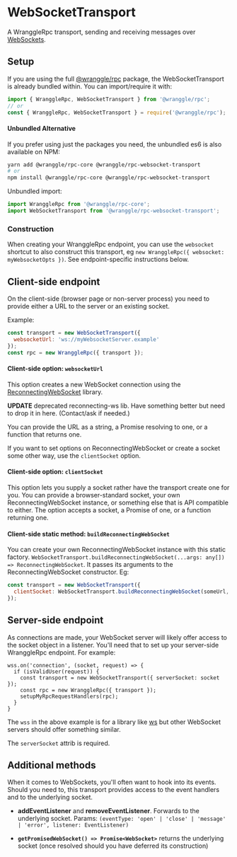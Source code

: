 # WebSocketTransport

A WranggleRpc transport, sending and receiving messages over [WebSockets](https://developer.mozilla.org/en-US/docs/Web/API/WebSocket). 


## Setup 

If you are using the full [@wranggle/rpc](https://www.npmjs.com/package/@wranggle/rpc) package, the WebSocketTransport is already
 bundled within. You can import/require it with: 

```javascript
import { WranggleRpc, WebSocketTransport } from '@wranggle/rpc';
// or
const { WranggleRpc, WebSocketTransport } = require('@wranggle/rpc');
```

#### Unbundled Alternative
If you prefer using just the packages you need, the unbundled es6 is also available on NPM:

```bash
yarn add @wranggle/rpc-core @wranggle/rpc-websocket-transport
# or
npm install @wranggle/rpc-core @wranggle/rpc-websocket-transport 
```

Unbundled import:
```javascript
import WranggleRpc from '@wranggle/rpc-core';
import WebSocketTransport from '@wranggle/rpc-websocket-transport';
```

### Construction

When creating your WranggleRpc endpoint, you can use the `websocket` shortcut to also construct this transport,
eg `new WranggleRpc({ websocket: myWebsocketOpts })`. See endpoint-specific instructions below. 
      

## Client-side endpoint

On the client-side (browser page or non-server process) you need to provide either a URL to the server or an existing socket.

Example:
```javascript
const transport = new WebSocketTransport({
  websocketUrl: 'ws://myWebsocketServer.example'
});
const rpc = new WranggleRpc({ transport });
```

#### Client-side option: `websocketUrl`
This option creates a new WebSocket connection using the [ReconnectingWebSocket](https://www.npmjs.com/package/reconnecting-websocket)
 library.

**UPDATE** deprecated reconnecting-ws lib. Have something better but need to drop it in here. (Contact/ask if needed.) 
   
 You can provide the URL as a string, a Promise resolving to one, or a function that returns one. 

 If you want to set options on ReconnectingWebSocket or create a socket some other way, use the `clientSocket` option.

#### Client-side option: `clientSocket`
This option lets you supply a socket rather have the transport create one for you. You can provide a browser-standard socket, your own ReconnectingWebSocket instance, or something else that is API compatible to either.
The option accepts a socket, a Promise of one, or a function returning one.

#### Client-side static method: `buildReconnectingWebSocket`

You can create your own ReconnectingWebSocket instance with this static factory. 
`WebSocketTransport.buildReconnectingWebSocket(...args: any[]) => ReconnectingWebSocket`. It passes its arguments to the ReconnectingWebSocket constructor. Eg:
```javascript
const transport = new WebSocketTransport({ 
  clientSocket: WebSocketTransport.buildReconnectingWebSocket(someUrl, [], { maxRetries: 6 }) 
});
```

## Server-side endpoint

As connections are made, your WebSocket server will likely offer access to the socket object in a listener. You'll need that to set up your server-side WranggleRpc endpoint. For example:

```
wss.on('connection', (socket, request) => {
  if (isValidUser(request)) {
    const transport = new WebSocketTransport({ serverSocket: socket });
    const rpc = new WranggleRpc({ transport });
    setupMyRpcRequestHandlers(rpc);
  }
}
```

The `wss` in the above example is for a library like [ws](https://www.npmjs.com/package/ws) but other WebSocket servers should offer something similar.

The `serverSocket` attrib is required. 


## Additional methods

When it comes to WebSockets, you'll often want to hook into its events. Should you need to, this transport provides access to the event handlers and to the underlying socket. 

* **addEventListener** and **removeEventListener**. Forwards to the underlying socket. Params: `(eventType: 'open' | 'close' | 'message' | 'error', listener: EventListener)`

* **`getPromisedWebSocket() => Promise<WebSocket>`** returns the underlying socket (once resolved should you have deferred its construction)

